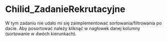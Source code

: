 # Chilid_ZadanieRekrutacyjne
W tym zadaniu nie udało mi się zaimplementować sortowania/filtrowania po dacie.
Aby posortować należy kliknąć w nagłowek danej kolumny (sortowanie w dwóch kierunkach).

